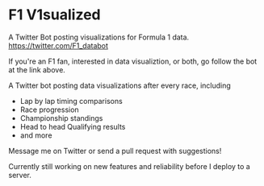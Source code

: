 # F1 V1sualized
A Twitter Bot posting visualizations for Formula 1 data. https://twitter.com/F1_databot

If you're an F1 fan, interested in data visualiztion, or both, go follow the bot at the link above.

A Twitter bot posting data visualizations after every race, including

- Lap by lap timing comparisons
- Race progression
- Championship standings
- Head to head Qualifying results
- and more

Message me on Twitter or send a pull request with suggestions!

Currently still working on new features and reliability before I deploy to a server.
